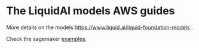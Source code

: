 # The LiquidAI models AWS guides


More details on the models https://www.liquid.ai/liquid-foundation-models .

Check the sagemaker [examples](notebooks/sagemaker/).
